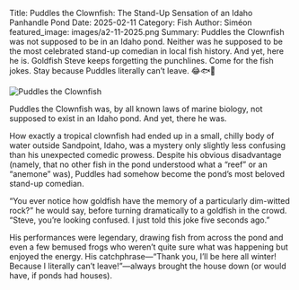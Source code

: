 Title: Puddles the Clownfish: The Stand-Up Sensation of an Idaho Panhandle Pond
Date: 2025-02-11
Category: Fish
Author: Siméon
featured_image: images/a2-11-2025.png
Summary: Puddles the Clownfish was not supposed to be in an Idaho pond. Neither was he supposed to be the most celebrated stand-up comedian in local fish history. And yet, here he is. Goldfish Steve keeps forgetting the punchlines. Come for the fish jokes. Stay because Puddles literally can’t leave. 😂🐟🔗

![Puddles the Clownfish]({static}/images/2-11-2025.jpeg)

Puddles the Clownfish was, by all known laws of marine biology, not supposed to exist in an Idaho pond. And yet, there he was.

How exactly a tropical clownfish had ended up in a small, chilly body of water outside Sandpoint, Idaho, was a mystery only slightly less confusing than his unexpected comedic prowess. Despite his obvious disadvantage (namely, that no other fish in the pond understood what a “reef” or an “anemone” was), Puddles had somehow become the pond’s most beloved stand-up comedian.

“You ever notice how goldfish have the memory of a particularly dim-witted rock?” he would say, before turning dramatically to a goldfish in the crowd. “Steve, you’re looking confused. I just told this joke five seconds ago.”

His performances were legendary, drawing fish from across the pond and even a few bemused frogs who weren’t quite sure what was happening but enjoyed the energy. His catchphrase—“Thank you, I’ll be here all winter! Because I literally can’t leave!”—always brought the house down (or would have, if ponds had houses).